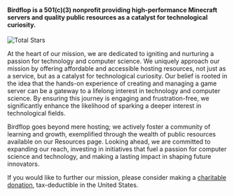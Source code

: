 #### Birdflop is a 501(c)(3) nonprofit providing high-performance Minecraft servers and quality public resources as a catalyst for technological curiosity.

![Total Stars](https://img.shields.io/github/stars/birdflop?style=flat-square&label=Total%20Stars)

At the heart of our mission, we are dedicated to igniting and nurturing a passion for technology and computer science. We uniquely approach our mission by offering affordable and accessible hosting resources, not just as a service, but as a catalyst for technological curiosity. Our belief is rooted in the idea that the hands-on experience of creating and managing a game server can be a gateway to a lifelong interest in technology and computer science. By ensuring this journey is engaging and frustration-free, we significantly enhance the likelihood of sparking a deeper interest in technological fields.

Birdflop goes beyond mere hosting; we actively foster a community of learning and growth, exemplified through the wealth of public resources available on our Resources page. Looking ahead, we are committed to expanding our reach, investing in initiatives that fuel a passion for computer science and technology, and making a lasting impact in shaping future innovators.

If you would like to further our mission, please consider making a [charitable donation](https://www.paypal.com/donate/?hosted_button_id=6NJAD4KW8V28U), tax-deductible in the United States.
